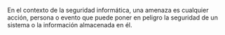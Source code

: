 En el contexto de la seguridad informática, una amenaza es cualquier acción, persona o evento que puede poner en peligro la seguridad de un sistema o la información almacenada en él.